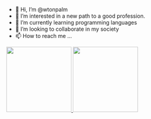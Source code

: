 - 👋 Hi, I’m @wtonpalm
- 👀 I’m interested in a new path to a good profession.
- 🌱 I’m currently learning programming languages
- 💞️ I’m looking to collaborate in my society
- 📫 How to reach me ...

<div>
  <a href="https://github.com/wtonpalm">
  <img height="170em" src="https://github-readme-stats.vercel.app/api?username=wtonpalm&show_icons=true&theme=merko&include_all_commits=true&count_private=true"/>
  <img height="170em" src="https://github-readme-stats.vercel.app/api/top-langs/?username=wtonpalm&layout=compact&langs_count=7&theme=merko"/>
</div>

<!---
wtonpalm/wtonpalm is a ✨ special ✨ repository because its `README.md` (this file) appears on your GitHub profile.
You can click the Preview link to take a look at your changes.
--->

